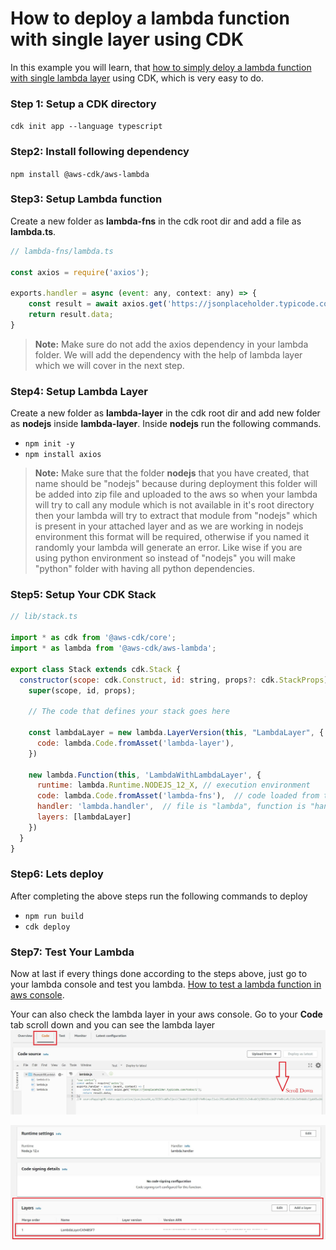 # How to deploy a lambda function with single layer using CDK

In this example you will learn, that [how to simply deloy a lambda function with single lambda layer](https://www.youtube.com/watch?v=-r4GJlkdJo0 "how to simply deloy a lambda function with single lambda") using CDK, which is very easy to do.

### Step 1: Setup a CDK directory
`cdk init app --language typescript`

### Step2: Install following dependency
`npm install @aws-cdk/aws-lambda`

### Step3: Setup Lambda function
Create a new folder as **lambda-fns** in the cdk root dir and add a file as **lambda.ts**.
```javascript
// lambda-fns/lambda.ts

const axios = require('axios');

exports.handler = async (event: any, context: any) => {
    const result = await axios.get('https://jsonplaceholder.typicode.com/todos/1');
    return result.data;
}
```
> **Note:** Make sure do not add the axios dependency in your lambda folder. We will add the dependency with the help of lambda layer which we will cover in the next step.

### Step4: Setup Lambda Layer
Create a new folder as **lambda-layer** in the cdk root dir and add new folder as **nodejs** inside **lambda-layer**. 
Inside **nodejs** run the following commands.
- `npm init -y`
- `npm install axios`

> **Note:** Make sure that the folder **nodejs** that you have created, that name should be "nodejs" because during deployment this folder will be added into zip file and uploaded to the aws so when your lambda will try to call any module which is not available in it's root directory then your lambda will try to extract that module from "nodejs" which is present in your attached layer and as we are working in nodejs environment this format will be required, otherwise if you named it randomly your lambda will generate an error. Like wise if you are using python environment so instead of "nodejs" you will make "python" folder with having all python dependencies.

### Step5: Setup Your CDK Stack
```javascript
// lib/stack.ts

import * as cdk from '@aws-cdk/core';
import * as lambda from '@aws-cdk/aws-lambda';

export class Stack extends cdk.Stack {
  constructor(scope: cdk.Construct, id: string, props?: cdk.StackProps) {
    super(scope, id, props);

    // The code that defines your stack goes here

    const lambdaLayer = new lambda.LayerVersion(this, "LambdaLayer", {
      code: lambda.Code.fromAsset('lambda-layer'),
    })

    new lambda.Function(this, 'LambdaWithLambdaLayer', {
      runtime: lambda.Runtime.NODEJS_12_X, // execution environment
      code: lambda.Code.fromAsset('lambda-fns'),  // code loaded from the "lambda" directory
      handler: 'lambda.handler',  // file is "lambda", function is "handler"
      layers: [lambdaLayer]
    })
  }
}
```
### Step6: Lets deploy
After completing the above steps run the following commands to deploy
- `npm run build`
- `cdk deploy`

### Step7: Test Your Lambda
Now at last if every things done according to the steps above, just go to your lambda console and test you lambda.
[How to test a lambda function in aws console](https://www.youtube.com/watch?v=seaBeltaKhw&feature=youtu.be&t=310 "How to test a lambda function in aws console").
 
Your can also check the lambda layer in your aws console. Go to your **Code** tab scroll down and you can see the lambda layer
![img](images/img1.JPG)
       
![img](images/img2.JPG)
